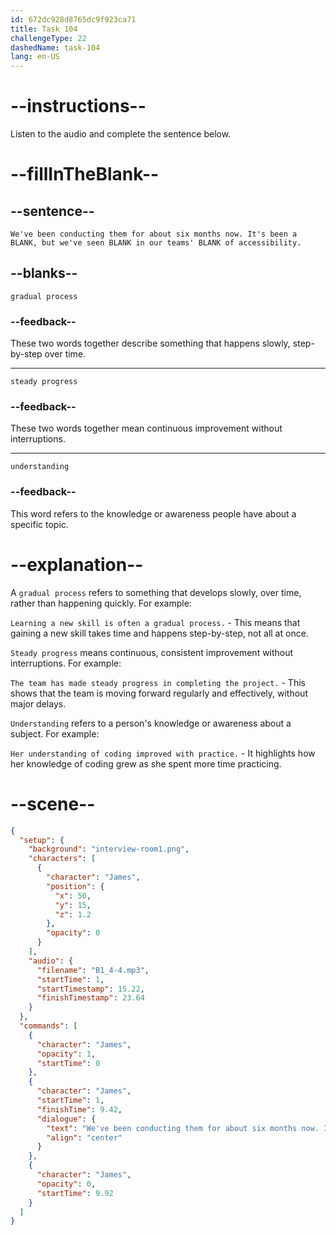 ```yaml
---
id: 672dc928d8765dc9f923ca71
title: Task 104
challengeType: 22
dashedName: task-104
lang: en-US
---
```


<!-- (Audio) James: We've been conducting them for about six months now. It's been a gradual process, but we've seen steady progress in our teams' understanding of accessibility. -->

# --instructions--

Listen to the audio and complete the sentence below.

# --fillInTheBlank--

## --sentence--

`We've been conducting them for about six months now. It's been a BLANK, but we've seen BLANK in our teams' BLANK of accessibility.`

## --blanks--

`gradual process`

### --feedback--

These two words together describe something that happens slowly, step-by-step over time.

---

`steady progress`

### --feedback--

These two words together mean continuous improvement without interruptions.

---

`understanding`

### --feedback--

This word refers to the knowledge or awareness people have about a specific topic.

# --explanation--

A `gradual process` refers to something that develops slowly, over time, rather than happening quickly. For example:

`Learning a new skill is often a gradual process.` - This means that gaining a new skill takes time and happens step-by-step, not all at once.

`Steady progress` means continuous, consistent improvement without interruptions. For example:

`The team has made steady progress in completing the project.` - This shows that the team is moving forward regularly and effectively, without major delays.

`Understanding` refers to a person's knowledge or awareness about a subject. For example:

`Her understanding of coding improved with practice.` - It highlights how her knowledge of coding grew as she spent more time practicing.

# --scene--

```json
{
  "setup": {
    "background": "interview-room1.png",
    "characters": [
      {
        "character": "James",
        "position": {
          "x": 50,
          "y": 15,
          "z": 1.2
        },
        "opacity": 0
      }
    ],
    "audio": {
      "filename": "B1_4-4.mp3",
      "startTime": 1,
      "startTimestamp": 15.22,
      "finishTimestamp": 23.64
    }
  },
  "commands": [
    {
      "character": "James",
      "opacity": 1,
      "startTime": 0
    },
    {
      "character": "James",
      "startTime": 1,
      "finishTime": 9.42,
      "dialogue": {
        "text": "We've been conducting them for about six months now. It's been a gradual process, but we've seen steady progress in our team's understanding of accessibility.",
        "align": "center"
      }
    },
    {
      "character": "James",
      "opacity": 0,
      "startTime": 9.92
    }
  ]
}
```
